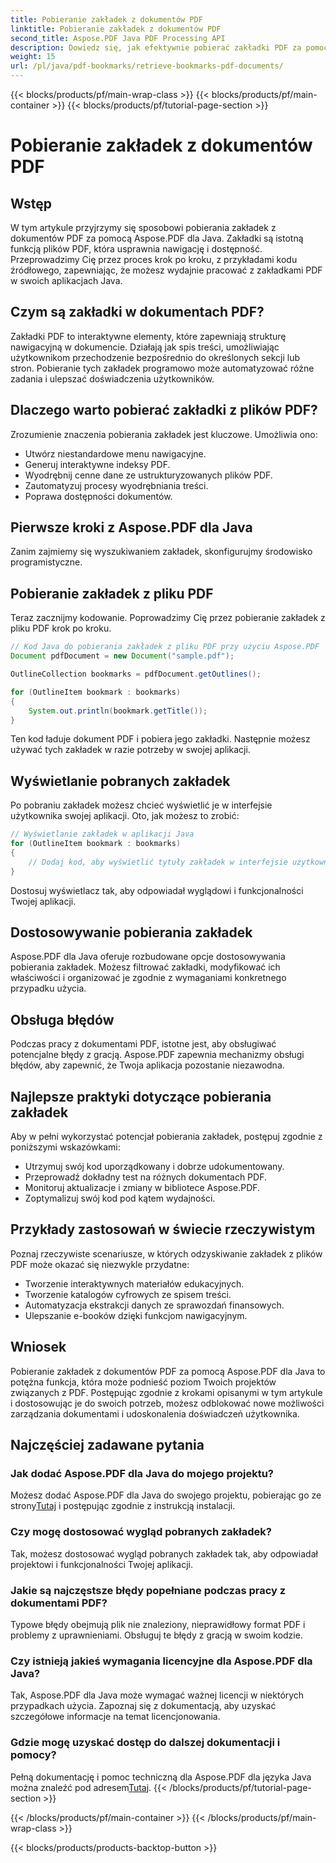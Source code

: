 ```yaml
---
title: Pobieranie zakładek z dokumentów PDF
linktitle: Pobieranie zakładek z dokumentów PDF
second_title: Aspose.PDF Java PDF Processing API
description: Dowiedz się, jak efektywnie pobierać zakładki PDF za pomocą Aspose.PDF dla Java, korzystając z tego kompleksowego przewodnika.
weight: 15
url: /pl/java/pdf-bookmarks/retrieve-bookmarks-pdf-documents/
---
```


{{< blocks/products/pf/main-wrap-class >}}
{{< blocks/products/pf/main-container >}}
{{< blocks/products/pf/tutorial-page-section >}}

# Pobieranie zakładek z dokumentów PDF


## Wstęp

W tym artykule przyjrzymy się sposobowi pobierania zakładek z dokumentów PDF za pomocą Aspose.PDF dla Java. Zakładki są istotną funkcją plików PDF, która usprawnia nawigację i dostępność. Przeprowadzimy Cię przez proces krok po kroku, z przykładami kodu źródłowego, zapewniając, że możesz wydajnie pracować z zakładkami PDF w swoich aplikacjach Java.

## Czym są zakładki w dokumentach PDF?

Zakładki PDF to interaktywne elementy, które zapewniają strukturę nawigacyjną w dokumencie. Działają jak spis treści, umożliwiając użytkownikom przechodzenie bezpośrednio do określonych sekcji lub stron. Pobieranie tych zakładek programowo może automatyzować różne zadania i ulepszać doświadczenia użytkowników.

## Dlaczego warto pobierać zakładki z plików PDF?

Zrozumienie znaczenia pobierania zakładek jest kluczowe. Umożliwia ono:

- Utwórz niestandardowe menu nawigacyjne.
- Generuj interaktywne indeksy PDF.
- Wyodrębnij cenne dane ze ustrukturyzowanych plików PDF.
- Zautomatyzuj procesy wyodrębniania treści.
- Poprawa dostępności dokumentów.

## Pierwsze kroki z Aspose.PDF dla Java

Zanim zajmiemy się wyszukiwaniem zakładek, skonfigurujmy środowisko programistyczne.

## Pobieranie zakładek z pliku PDF

Teraz zacznijmy kodowanie. Poprowadzimy Cię przez pobieranie zakładek z pliku PDF krok po kroku.

```java
// Kod Java do pobierania zakładek z pliku PDF przy użyciu Aspose.PDF
Document pdfDocument = new Document("sample.pdf");

OutlineCollection bookmarks = pdfDocument.getOutlines();

for (OutlineItem bookmark : bookmarks)
{
    System.out.println(bookmark.getTitle());
}
```

Ten kod ładuje dokument PDF i pobiera jego zakładki. Następnie możesz używać tych zakładek w razie potrzeby w swojej aplikacji.

## Wyświetlanie pobranych zakładek

Po pobraniu zakładek możesz chcieć wyświetlić je w interfejsie użytkownika swojej aplikacji. Oto, jak możesz to zrobić:

```java
// Wyświetlanie zakładek w aplikacji Java
for (OutlineItem bookmark : bookmarks)
{
    // Dodaj kod, aby wyświetlić tytuły zakładek w interfejsie użytkownika
}
```

Dostosuj wyświetlacz tak, aby odpowiadał wyglądowi i funkcjonalności Twojej aplikacji.

## Dostosowywanie pobierania zakładek

Aspose.PDF dla Java oferuje rozbudowane opcje dostosowywania pobierania zakładek. Możesz filtrować zakładki, modyfikować ich właściwości i organizować je zgodnie z wymaganiami konkretnego przypadku użycia.

## Obsługa błędów

Podczas pracy z dokumentami PDF, istotne jest, aby obsługiwać potencjalne błędy z gracją. Aspose.PDF zapewnia mechanizmy obsługi błędów, aby zapewnić, że Twoja aplikacja pozostanie niezawodna.

## Najlepsze praktyki dotyczące pobierania zakładek

Aby w pełni wykorzystać potencjał pobierania zakładek, postępuj zgodnie z poniższymi wskazówkami:

- Utrzymuj swój kod uporządkowany i dobrze udokumentowany.
- Przeprowadź dokładny test na różnych dokumentach PDF.
- Monitoruj aktualizacje i zmiany w bibliotece Aspose.PDF.
- Zoptymalizuj swój kod pod kątem wydajności.

## Przykłady zastosowań w świecie rzeczywistym

Poznaj rzeczywiste scenariusze, w których odzyskiwanie zakładek z plików PDF może okazać się niezwykle przydatne:

- Tworzenie interaktywnych materiałów edukacyjnych.
- Tworzenie katalogów cyfrowych ze spisem treści.
- Automatyzacja ekstrakcji danych ze sprawozdań finansowych.
- Ulepszanie e-booków dzięki funkcjom nawigacyjnym.

## Wniosek

Pobieranie zakładek z dokumentów PDF za pomocą Aspose.PDF dla Java to potężna funkcja, która może podnieść poziom Twoich projektów związanych z PDF. Postępując zgodnie z krokami opisanymi w tym artykule i dostosowując je do swoich potrzeb, możesz odblokować nowe możliwości zarządzania dokumentami i udoskonalenia doświadczeń użytkownika.

## Najczęściej zadawane pytania

### Jak dodać Aspose.PDF dla Java do mojego projektu?

 Możesz dodać Aspose.PDF dla Java do swojego projektu, pobierając go ze strony[Tutaj](https://releases.aspose.com/pdf/java/) i postępując zgodnie z instrukcją instalacji.

### Czy mogę dostosować wygląd pobranych zakładek?

Tak, możesz dostosować wygląd pobranych zakładek tak, aby odpowiadał projektowi i funkcjonalności Twojej aplikacji.

### Jakie są najczęstsze błędy popełniane podczas pracy z dokumentami PDF?

Typowe błędy obejmują plik nie znaleziony, nieprawidłowy format PDF i problemy z uprawnieniami. Obsługuj te błędy z gracją w swoim kodzie.

### Czy istnieją jakieś wymagania licencyjne dla Aspose.PDF dla Java?

Tak, Aspose.PDF dla Java może wymagać ważnej licencji w niektórych przypadkach użycia. Zapoznaj się z dokumentacją, aby uzyskać szczegółowe informacje na temat licencjonowania.

### Gdzie mogę uzyskać dostęp do dalszej dokumentacji i pomocy?

 Pełną dokumentację i pomoc techniczną dla Aspose.PDF dla języka Java można znaleźć pod adresem[Tutaj](https://reference.aspose.com/pdf/java/).
{{< /blocks/products/pf/tutorial-page-section >}}

{{< /blocks/products/pf/main-container >}}
{{< /blocks/products/pf/main-wrap-class >}}

{{< blocks/products/products-backtop-button >}}
